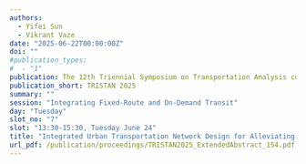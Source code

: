 ```yaml
---
authors:
  - Yifei Sun
  - Vikrant Vaze
date: "2025-06-22T00:00:00Z"
doi: ""
#publication_types:
#  - "1"
publication: The 12th Triennial Symposium on Transportation Analysis conference
publication_short: TRISTAN 2025
summary: ""
session: "Integrating Fixed-Route and On-Demand Transit"
day: "Tuesday"
slot_no: "7"
slot: "13:30-15:30, Tuesday June 24"
title: "Integrated Urban Transportation Network Design for Alleviating Transit Deserts"
url_pdf: /publication/proceedings/TRISTAN2025_ExtendedAbstract_154.pdf
---
```

